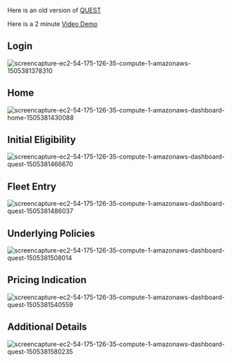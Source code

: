 Here is an old version of [QUEST](https://quest-88e85.firebaseapp.com/)

Here is a 2 minute [Video Demo](https://drive.google.com/file/d/0B-7I87krIcO0Q20zT1FTUW11R1U/view)

## Login
![screencapture-ec2-54-175-126-35-compute-1-amazonaws-1505381378310](https://user-images.githubusercontent.com/29188001/30494209-ccf880da-9a79-11e7-9e50-5786cf20840e.png)
## Home
![screencapture-ec2-54-175-126-35-compute-1-amazonaws-dashboard-home-1505381430088](https://user-images.githubusercontent.com/29188001/30494307-25c44f5a-9a7a-11e7-896f-c08dc864b0eb.png)
## Initial Eligibility
![screencapture-ec2-54-175-126-35-compute-1-amazonaws-dashboard-quest-1505381466670](https://user-images.githubusercontent.com/29188001/30494406-873b61ba-9a7a-11e7-8750-905235f42cae.png)
## Fleet Entry
![screencapture-ec2-54-175-126-35-compute-1-amazonaws-dashboard-quest-1505381486037](https://user-images.githubusercontent.com/29188001/30494386-75e157e4-9a7a-11e7-8113-0f737d394749.png)
## Underlying Policies
![screencapture-ec2-54-175-126-35-compute-1-amazonaws-dashboard-quest-1505381508014](https://user-images.githubusercontent.com/29188001/30494421-94a18820-9a7a-11e7-922d-44684c2bc32a.png)
## Pricing Indication
![screencapture-ec2-54-175-126-35-compute-1-amazonaws-dashboard-quest-1505381540559](https://user-images.githubusercontent.com/29188001/30494432-a20079fe-9a7a-11e7-8432-d7fb1d073c7c.png)
## Additional Details
![screencapture-ec2-54-175-126-35-compute-1-amazonaws-dashboard-quest-1505381580235](https://user-images.githubusercontent.com/29188001/30494444-ada9b63a-9a7a-11e7-87f0-b02dacd6d4b5.png)
